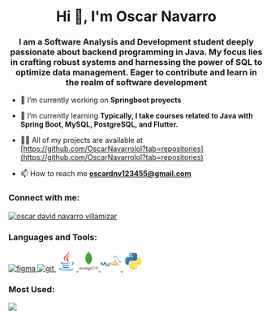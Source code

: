 <h1 align="center">Hi 👋, I'm Oscar Navarro</h1>
<h3 align="center">I am a Software Analysis and Development student deeply passionate about backend programming in Java. My focus lies in crafting robust systems and harnessing the power of SQL to optimize data management. Eager to contribute and learn in the realm of software development</h3>

- 🔭 I’m currently working on <strong>Springboot proyects </strong>

- 🌱 I’m currently learning **Typically, I take courses related to Java with Spring Boot, MySQL, PostgreSQL, and Flutter.**

- 👨‍💻 All of my projects are available at [https://github.com/OscarNavarrolol?tab=repositories](https://github.com/OscarNavarrolol?tab=repositories)

- 📫 How to reach me **oscardnv123455@gmail.com**

<h3 align="left">Connect with me:</h3>
<p align="left">
<a href="https://linkedin.com/in/oscar david navarro villamizar" target="blank"><img align="center" src="https://raw.githubusercontent.com/rahuldkjain/github-profile-readme-generator/master/src/images/icons/Social/linked-in-alt.svg" alt="oscar david navarro villamizar" height="30" width="40" /></a>
</p>

<h3 align="left">Languages and Tools:</h3>
<p align="left">
    <a href="https://www.figma.com/" target="_blank" rel="noreferrer">
        <img src="https://www.vectorlogo.zone/logos/figma/figma-icon.svg" alt="figma" width="40" height="40"/>
    </a>
  <a href="https://git-scm.com/" target="_blank" rel="noreferrer">
        <img src="https://www.vectorlogo.zone/logos/git-scm/git-scm-icon.svg" alt="git" width="40" height="40"/>
    </a>
    <a href="https://www.java.com" target="_blank" rel="noreferrer">
        <img src="https://raw.githubusercontent.com/devicons/devicon/master/icons/java/java-original.svg" alt="java" width="40" height="40"/>
    </a>
    <a href="https://www.mongodb.com/" target="_blank" rel="noreferrer">
        <img src="https://raw.githubusercontent.com/devicons/devicon/master/icons/mongodb/mongodb-original-wordmark.svg" alt="mongodb" width="40" height="40"/>
    </a>
    <a href="https://www.mysql.com/" target="_blank" rel="noreferrer">
        <img src="https://raw.githubusercontent.com/devicons/devicon/master/icons/mysql/mysql-original-wordmark.svg" alt="mysql" width="40" height="40"/>
    </a>
     <a href="https://www.python.org" target="_blank" rel="noreferrer">
        <img src="https://raw.githubusercontent.com/devicons/devicon/master/icons/python/python-original.svg" alt="python" width="40" height="40"/>
    </a>
</p>


<h3 align="left">Most Used:</h3>

![](https://github-readme-stats.vercel.app/api/top-langs/?username=OscarNavarrolol&theme=light&hide_border=false&include_all_commits=true&count_private=true&layout=compact)


